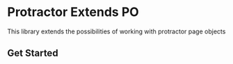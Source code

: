 # Protractor Extends PO

This library extends the possibilities of working with protractor page objects

## Get Started

